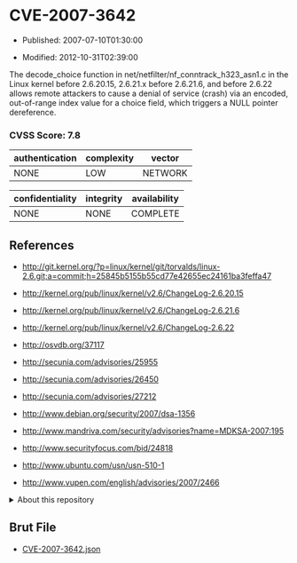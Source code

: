 # CVE-2007-3642

- Published: 2007-07-10T01:30:00

- Modified: 2012-10-31T02:39:00

The decode_choice function in net/netfilter/nf_conntrack_h323_asn1.c in the Linux kernel before 2.6.20.15, 2.6.21.x before 2.6.21.6, and before 2.6.22 allows remote attackers to cause a denial of service (crash) via an encoded, out-of-range index value for a choice field, which triggers a NULL pointer dereference.

### CVSS Score: **7.8**

| authentication | complexity | vector |
| --- | --- | --- |
| NONE | LOW | NETWORK |

| confidentiality | integrity | availability |
| --- | --- | --- |
| NONE | NONE | COMPLETE |

## References

* http://git.kernel.org/?p=linux/kernel/git/torvalds/linux-2.6.git;a=commit;h=25845b5155b55cd77e42655ec24161ba3feffa47

* http://kernel.org/pub/linux/kernel/v2.6/ChangeLog-2.6.20.15

* http://kernel.org/pub/linux/kernel/v2.6/ChangeLog-2.6.21.6

* http://kernel.org/pub/linux/kernel/v2.6/ChangeLog-2.6.22

* http://osvdb.org/37117

* http://secunia.com/advisories/25955

* http://secunia.com/advisories/26450

* http://secunia.com/advisories/27212

* http://www.debian.org/security/2007/dsa-1356

* http://www.mandriva.com/security/advisories?name=MDKSA-2007:195

* http://www.securityfocus.com/bid/24818

* http://www.ubuntu.com/usn/usn-510-1

* http://www.vupen.com/english/advisories/2007/2466

<details>
<summary>About this repository</summary> 

  This repository is part of the project [Live Hack CVE](https://github.com/Live-Hack-CVE). Main website can be found [www.live-hack.org](https://www.live-hack.org) 
  
  Made by [Sn0wAlice](https://github.com/Sn0wAlice) for the people that care about security and need to have a feed of the latest CVEs. Hope you enjoy it, don't forget to star the repo and follow me on [Twitter](https://twitter.com/Sn0wAlice) and [Github](https://github.com/Sn0wAlice). And that is my [personnal website](https://www.alice-snow.me/)

  - [Home Page](https://github.com/Live-Hack-CVE)
  - [Framework](https://github.com/Live-Hack-CVE/cve-framework)
  - [CVE database](https://github.com/Live-Hack-CVE/full_database)
  - [Changelog](https://github.com/Live-Hack-CVE/Changelog)
</details>

## Brut File

* [CVE-2007-3642.json](https://raw.githubusercontent.com/Live-Hack-CVE/full_database/main/cves/2007/CVE-2007-3642.json)

